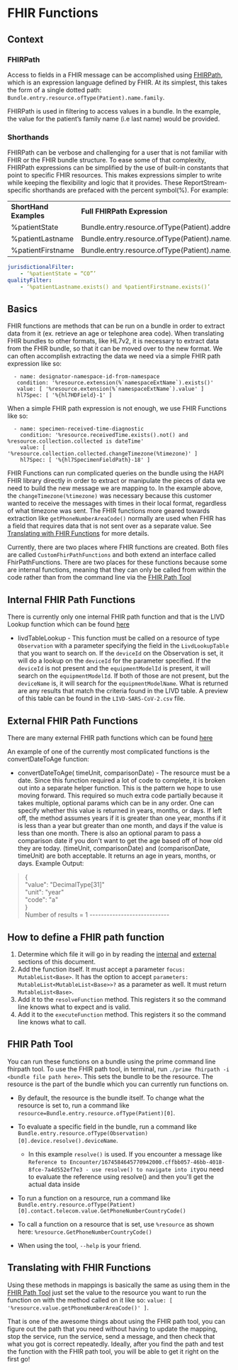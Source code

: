 # FHIR Functions
## Context
### FHIRPath

Access to fields in a FHIR message can be accomplished using [FHIRPath](http://hl7.org/fhirpath/), which is an expression language defined by FHIR. At its simplest, this takes the form of a single dotted path: `Bundle.entry.resource.ofType(Patient).name.family`.` `

FHIRPath is used in filtering to access values in a bundle. In the example, the value for the patient’s family name (i.e last name) would be provided.


### Shorthands

FHIRPath can be verbose and challenging for a user that is not familiar with FHIR or the FHIR bundle structure. To ease some of that complexity, FHIRPath expressions can be simplified by the use of built-in constants that point to specific FHIR resources. This makes expressions simpler to write while keeping the flexibility and logic that it provides. These ReportStream-specific shorthands are prefaced with the percent symbol(%). For example:

<table>
  <tr>
   <td><strong>ShortHand Examples</strong>
   </td>
   <td><strong>Full FHIRPath Expression</strong>
   </td>
  </tr>
  <tr>
   <td>%patientState
   </td>
   <td>Bundle.entry.resource.ofType(Patient).address.state
   </td>
  </tr>
  <tr>
   <td>%patientLastname
   </td>
   <td>Bundle.entry.resource.ofType(Patient).name.family
   </td>
  </tr>
  <tr>
   <td>%patientFirstname
   </td>
   <td>Bundle.entry.resource.ofType(Patient).name.given
   </td>
  </tr>
</table>

```yaml
jurisdictionalFilter:
	- ‘%patientState = “CO”’
qualityFilter:
	- ‘%patientLastname.exists() and %patientFirstname.exists()’
```

## Basics
FHIR functions are methods that can be run on a bundle in order to extract data from it (ex. retrieve an age or telephone area code).
When translating FHIR bundles to other formats, like HL7v2, it is necessary to extract data from the FHIR bundle, so 
that it can be moved over to the new format. We can often accomplish extracting the data we need via a simple FHIR path 
expression like so:

``` 
  - name: designator-namespace-id-from-namespace
   condition: '%resource.extension(%`namespaceExtName`).exists()'
   value: [ '%resource.extension(%`namespaceExtName`).value' ]
   hl7Spec: [ '%{hl7HDField}-1' ]
```

When a simple FHIR path expression is not enough, we use FHIR Functions like so:
``` 
  - name: specimen-received-time-diagnostic
    condition: '%resource.receivedTime.exists().not() and %resource.collection.collected is dateTime'
    value: [ '%resource.collection.collected.changeTimezone(%timezone)' ]
    hl7Spec: [ '%{hl7SpecimenFieldPath}-18' ]
```
FHIR Functions can run complicated 
queries on the bundle using the HAPI FHIR library directly in order to extract or manipulate the pieces of data we 
need to build the new message we are mapping to. In the example above, the `changeTimezone(%timezone)` was necessary 
because this customer wanted to receive the messages with times in their local format, regardless of what timezone was 
sent. The FHIR functions more geared towards extraction like `getPhoneNumberAreaCode()` normally are used when FHIR has
a field that requires data that is not sent over as a separate value. See [Translating with FHIR Functions](#translating-with-fhir-functions) for more details.    

Currently, there are two places where FHIR functions are created. Both files are called `CustomFhirPathFunctions` and
both extend an interface called FhirPathFunctions. There are two places for these functions because some
are internal functions, meaning that they can only be called from within the code rather than from the command line 
via the [FHIR Path Tool](#fhir-path-tool)

## Internal FHIR Path Functions
There is currently only one internal FHIR path function and that is the LIVD Lookup function which can be found [here](../../src/main/kotlin/fhirengine/engine/CustomFhirPathFunctions.kt)

- livdTableLookup - This function must be called on a resource of type `Observation` with a parameter specifying 
    the field in the `LivdLookupTable` that you want to search on. If the `deviceId` on the 
    Observation is set, it will do a lookup on the `deviceId` for the parameter specified. If the `deviceId` is not present
    and the `equipmentModelId` is present, it will search on the `equipmentModelId`. If both of those are not present, 
    but the `deviceName` is, it will search for the `equipmentModelName`. What is returned are any results that match 
    the criteria found in the LIVD table. A preview of this table can be found in the `LIVD-SARS-CoV-2.csv` file.

## External FHIR Path Functions
There are many external FHIR path functions which can be found [here](../../src/main/kotlin/fhirengine/translation/hl7/utils/CustomFHIRFunctions.kt)

An example of one of the currently most complicated functions is the convertDateToAge function:
- convertDateToAge(<optional> timeUnit, <optional> comparisonDate) - The resource must be a date. Since this function 
required a lot of code to complete, it is broken out into a separate helper function. This is the pattern we hope to 
use moving forward. This required so much extra code partially because it takes multiple, optional params which can be
in any order. One can specify whether this value is returned in years, months, or days. 
If left off, the method assumes years if it is greater than one year, months if it is less than a year but 
greater than one month, and days if the value is less than one month. There is also an optional param to pass a 
comparison date if you don't want to get the age based off of how old they are today.
(timeUnit, comparisonDate) and (comparisonDate, timeUnit) are both acceptable. It returns an age in years, months, or 
days. Example Output: 
>{  
>"value": "DecimalType[31]"  
>"unit": "year" &nbsp;  
>"code": "a"  
>}  
>Number of results = 1 ----------------------------

## How to define a FHIR path function
1. Determine which file it will go in by reading the [internal](#internal) and [external](#external) sections of this 
document.
2. Add the function itself. It must accept a parameter `focus: MutableList<Base>`. It has the option to accept 
`parameters: MutableList<MutableList<Base>>?` as a parameter as well. It must return `MutableList<Base>`.
3. Add it to the `resolveFunction` method. This registers it so the command line knows what to expect and is valid.
4. Add it to the `executeFunction` method. This registers it so the command line knows what to call.

## FHIR Path Tool
You can run these functions on a bundle using the prime command line fhirpath tool. To use the FHIR
path tool, in terminal, run `./prime fhirpath -i <bundle file path here>`.
This sets the bundle to be the resource. The resource is the part of the bundle which you can currently run functions
on.

- By default, the resource is the bundle itself. To change what the resource is set to, run a command like
  `resource=Bundle.entry.resource.ofType(Patient)[0]`.


- To evaluate a specific field in the bundle, run a command like
  `Bundle.entry.resource.ofType(Observation)[0].device.resolve().deviceName`.
    - In this example `resolve()` is used. If you encounter a message like
      `Reference to Encounter/1674584645770942000.cffbb057-46bb-4018-8fce-7a4d552ef7e3 -
      use resolve() to navigate into it`you need to evaluate the reference using resolve() and then you'll get the
      actual data inside


- To run a function on a resource, run a command like
  `Bundle.entry.resource.ofType(Patient)[0].contact.telecom.value.GetPhoneNumberCountryCode()`


- To call a function on a resource that is set, use `%resource` as shown here: `%resource.GetPhoneNumberCountryCode()`

- When using the tool, `--help` is your friend.

## Translating with FHIR Functions
Using these methods in mappings is basically the same as using them in the [FHIR Path Tool](#fhir-path-tool) just set 
the value to the resource you want to run the function on with the method called on it like so:
`value: [ '%resource.value.getPhoneNumberAreaCode()' ]`. 

That is one of the awesome things about using the FHIR path
tool, you can figure out the path that you need without having to update the mapping, stop the service, run the service, 
send a message, and then check that what you got is correct repeatedly. Ideally, after you find the path and test the 
function with the FHIR path tool, you will be able to get it right on the first go!
